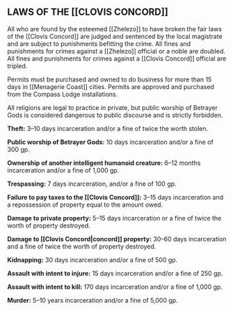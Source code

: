 ## LAWS OF THE [[CLOVIS CONCORD]]

All who are found by the esteemed [[Zhelezo]] to have broken the fair laws of the [[Clovis Concord]] are judged and sentenced by the local magistrate and are subject to punishments befitting the crime. All fines and punishments for crimes against a [[Zhelezo]] official or a noble are doubled. All fines and punishments for crimes against a [[Clovis Concord]] official are tripled.

Permits must be purchased and owned to do business for more than 15 days in [[Menagerie Coast]] cities. Permits are approved and purchased from the Compass Lodge installations.

All religions are legal to practice in private, but public worship of Betrayer Gods is considered dangerous to public discourse and is strictly forbidden.

**Theft:** 3–10 days incarceration and/or a fine of twice the worth stolen.

**Public worship of Betrayer Gods:** 10 days incarceration and/or a fine of 300 gp.

**Ownership of another intelligent humanoid creature:** 6–12 months incarceration and/or a fine of 1,000 gp.

**Trespassing:** 7 days incarceration, and/or a fine of 100 gp.

**Failure to pay taxes to the [[Clovis Concord]]:** 3–15 days incarceration and a repossession of property equal to the amount owed.

**Damage to private property:** 5–15 days incarceration or a fine of twice the worth of property destroyed.

**Damage to [[Clovis Concord|concord]] property:** 30–60 days incarceration and a fine of twice the worth of property destroyed.

**Kidnapping:** 30 days incarceration and/or a fine of 500 gp.

**Assault with intent to injure:** 15 days incarceration and/or a fine of 250 gp.

**Assault with intent to kill:** 170 days incarceration and/or a fine of 1,000 gp.

**Murder:** 5–10 years incarceration and/or a fine of 5,000 gp.